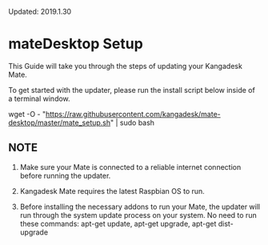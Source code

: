 Updated: 2019.1.30
# mateDesktop Setup

This Guide will take you through the steps of updating your Kangadesk Mate.

To get started with the updater, please run the install script below inside of a terminal window.

wget -O - "https://raw.githubusercontent.com/kangadesk/mate-desktop/master/mate_setup.sh" | sudo bash

NOTE
----------------------
1. Make sure your Mate is connected to a reliable internet connection before running the updater.

1. Kangadesk Mate requires the latest Raspbian OS to run.

2. Before installing the necessary addons to run your Mate, the updater will run through the system update process on your system. No need to run these commands: apt-get update, apt-get upgrade, apt-get dist-upgrade
